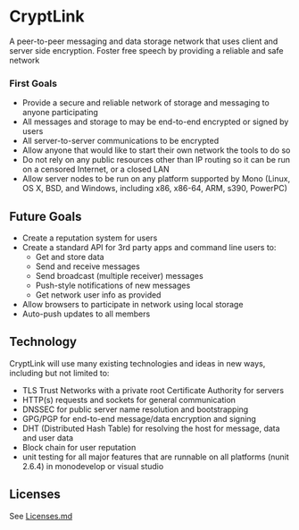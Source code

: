﻿# CryptLink
A peer-to-peer messaging and data storage network that uses client and server side encryption. Foster free speech by providing a reliable and safe network

### First Goals
* Provide a secure and reliable network of storage and messaging to anyone participating
* All messages and storage to may be end-to-end encrypted or signed by users
* All server-to-server communications to be encrypted
* Allow anyone that would like to start their own network the tools to do so
* Do not rely on any public resources other than IP routing so it can be run on a censored Internet, or a closed LAN
* Allow server nodes to be run on any platform supported by Mono (Linux, OS X, BSD, and Windows, including x86, x86-64, ARM, s390, PowerPC)

## Future Goals
* Create a reputation system for users
* Create a standard API for 3rd party apps and command line users to:
  * Get and store data
  * Send and receive messages
  * Send broadcast (multiple receiver) messages
  * Push-style notifications of new messages
  * Get network user info as provided
* Allow browsers to participate in network using local storage
* Auto-push updates to all members

## Technology
CryptLink will use many existing technologies and ideas in new ways, including but not limited to:

* TLS Trust Networks with a private root Certificate Authority for servers
* HTTP(s) requests and sockets for general communication
* DNSSEC for public server name resolution and bootstrapping
* GPG/PGP for end-to-end message/data encryption and signing
* DHT (Distributed Hash Table) for resolving the host for message, data and user data
* Block chain for user reputation
* unit testing for all major features that are runnable on all platforms (nunit 2.6.4) in monodevelop or visual studio

## Licenses
See [Licenses.md](Licenses.md)
